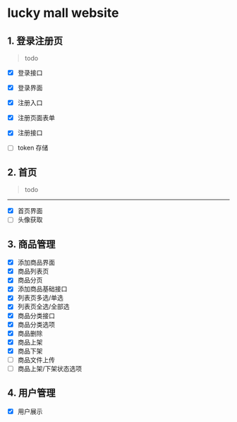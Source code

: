 # lucky mall website

## 1. 登录注册页
> todo
- [x] 登录接口
- [x] 登录界面
- [x] 注册入口
- [x] 注册页面表单

- [x] 注册接口
- [ ] token 存储

## 2. 首页
> todo
--- 
- [x] 首页界面
- [ ] 头像获取
 
## 3. 商品管理
- [x] 添加商品界面
- [x] 商品列表页
- [x] 商品分页
- [x] 添加商品基础接口
- [x] 列表页多选/单选
- [x] 列表页全选/全部选
- [x] 商品分类接口
- [x] 商品分类选项
- [x] 商品删除
- [x] 商品上架
- [x] 商品下架
- [ ] 商品文件上传
- [ ] 商品上架/下架状态选项

## 4. 用户管理
- [x] 用户展示


  


